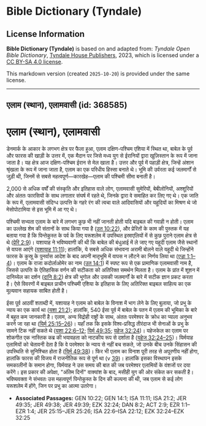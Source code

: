 # Bible Dictionary (Tyndale)

## License Information

**Bible Dictionary (Tyndale)** is based on and adapted from: _Tyndale Open Bible Dictionary_, [Tyndale House Publishers](https://tyndaleopenresources.com/), 2023, which is licensed under a [CC BY-SA 4.0 license](https://creativecommons.org/licenses/by-sa/4.0/legalcode.en).

This markdown version (created `2025-10-20`) is provided under the same license.



--------------------------------

## एलाम (स्थान), एलामवासी (id: 368585)

एलाम (स्थान), एलामवासी
======================

डेनमार्क के आकार के लगभग क्षेत्र पर फैला हुआ, एलाम दक्षिण\-पश्चिम एशिया में स्थित था, बाबेल के पूर्व और फारस की खाड़ी के उत्तर में, एक मैदान पर जिसे मध्य युग से ईरानियों द्वारा खुज़िस्तान के रूप में जाना जाता है। यह क्षेत्र आज दक्षिण\-पश्चिम ईरान से मेल खाता है। उत्तर और पूर्व में पहाड़ी क्षेत्र, जिन्हें अंशान श्रृंखला के रूप में जाना जाता है, एलाम का एक परिधीय हिस्सा बनाते थे। भूमि की उर्वरता कई जलमार्गों से जुड़ी थी, जिनमें से सबसे महत्वपूर्ण—कारखेह—एलाम की पश्चिमी सीमा बनाती है।

2,000 से अधिक वर्षों की संस्कृति और इतिहास वाले लोग, एलामवासी सुमेरियों, बेबीलोनियों, अश्शूरियों और अंततः फारसियों के साथ लगातार संघर्ष में रहते थे, जिनके द्वारा वे समाहित कर लिए गए थे। एक जाति के रूप में, एलामवासी संदिग्ध उत्पत्ति के गहरे रंग की त्वचा वाले आदिवासियों और यहूदियों का मिश्रण थे जो मेसोपोटामिया से इस भूमि में आ गए थे।

पश्चिमी सभ्यता एलाम के बारे में लगभग कुछ भी नहीं जानती होती यदि बाइबल की गवाही न होती। एलाम का उल्लेख शेम की संतानों के साथ किया गया है ([उत 10:22](https://ref.ly/Gen10:22)), और प्रेरितों के काम की पुस्तक में यह बताया गया है कि पिन्तेकुस्त के पर्व के लिए यरूशलेम में उपस्थित इस्राएलियों में से कुछ पुराने एलाम क्षेत्र से थे ([प्रेरि 2:9](https://ref.ly/Acts2:9))। यशायाह ने भविष्यवाणी की थी कि बाबेल की बंधुआई में ले जाए गए यहूदी एलाम जैसे स्थानों से वापस आएंगे ([यशायाह 11:11](https://ref.ly/Isa11:11)); हालांकि, ये सबसे अधिक संभावना अरामी बोलने वाले यहूदी थे जिन्होंने फारस के कुस्रू के पुनर्वास आदेश के बाद अपनी मातृभूमि में वापस न लौटने का निर्णय लिया था ([एज्रा 1:1–4](https://ref.ly/Ezra1:1-Ezra1:4))। एलाम के राजा कदोर्लाओमेर का नाम ([उत 14:1](https://ref.ly/Gen14:1)) में स्पष्ट रूप से एक प्रामाणिक एलामवासी नाम है, जिससे उत्पत्ति के ऐतिहासिक वर्णन की सटीकता को अतिरिक्त समर्थन मिलता है। एलाम के प्रांत में शूशन में दानिय्येल का दर्शन ([दानि 8:2](https://ref.ly/Dan8:2)) क्षेत्र की भूगोल और उसकी जलमार्गों के बारे में सटीक ज्ञान प्रकट करता है। ऐसे विवरणों में बाइबल प्राचीन पश्चिमी एशिया के इतिहास के लिए अतिरिक्त बाइबल साहित्य का एक मूल्यवान सहायक साबित होती है।

ईसा पूर्व आठवीं शताब्दी में, यशायाह ने एलाम को बाबेल के विनाश में भाग लेने के लिए बुलाया, जो प्रभु के न्याय का एक कार्य था ([यशा 21:2](https://ref.ly/Isa21:2)); हालांकि, 540 ईसा पूर्व में बाबेल के पतन में एलाम की भूमिका के बारे में बहुत कम जानकारी है। एलाम, अन्य विद्रोही राष्ट्रों के साथ, अंततः परमेश्वर के क्रोध का प्याला अनुभव करने जा रहा था ([यिर्म 25:15–26](https://ref.ly/Jer25:15-Jer25:26))। यहाँ तक कि इसके विश्व\-प्रसिद्ध तीरंदाज भी सेनाओं के प्रभु के सामने टिक नहीं सकते थे ([यशा 22:6–12](https://ref.ly/Isa22:6-Isa22:12); [यिर्म 49:35](https://ref.ly/Jer49:35); [यहेज 32:24](https://ref.ly/Ezek32:24))। यहेजकेल का एलाम पर शोकगीत एक नास्तिक कब्र की भयावहता को नाटकीय रूप से दर्शाता है ([यहेज 32:24–25](https://ref.ly/Ezek32:24-Ezek32:25))। यिर्मयाह एलामियों को चेतावनी देता है कि वे परमेश्वर के न्याय से नहीं बच सकते, जो उनके बीच उनके सिंहासन की उपस्थिति से सुनिश्चित होता है ([यिर्म 49:38](https://ref.ly/Jer49:38))। फिर भी एलाम का विनाश पूरी तरह से अपूरणीय नहीं होगा, हालांकि फारस की विजय में राजनीतिक रूप से पूर्ण था (v [39](https://ref.ly/Jer49:39))। हालांकि इसका विस्थापन इसके समकालीनों के समान होगा, यिर्मयाह ने उस समय की बात की जब परमेश्वर एलामियों के वंशजों पर दया करेंगे। इस प्रकार की अपेक्षा, "अंतिम दिनों" वाक्यांश के बाद, मसीही युग की ओर संकेत कर सकती है। भविष्यवक्ता ने संभवतः उस महत्वपूर्ण पिन्तेकुस्त के दिन की कल्पना की थी, जब एलाम से कई लोग यरूशलेम में होंगे, जिन पर प्रभु का आत्मा उतरेगा।

* **Associated Passages:** GEN 10:22; GEN 14:1; ISA 11:11; ISA 21:2; JER 49:35; JER 49:38; JER 49:39; EZK 32:24; DAN 8:2; ACT 2:9; EZR 1:1–EZR 1:4; JER 25:15–JER 25:26; ISA 22:6–ISA 22:12; EZK 32:24–EZK 32:25

